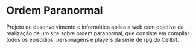 # Ordem Paranormal
Projeto de desenvolvimento e informática aplica a web com objetivo da realização de um site sobre ordem paranormal, que consiste em compilar todos os episódios, personagens e players da serie de rpg do Cellbit.
